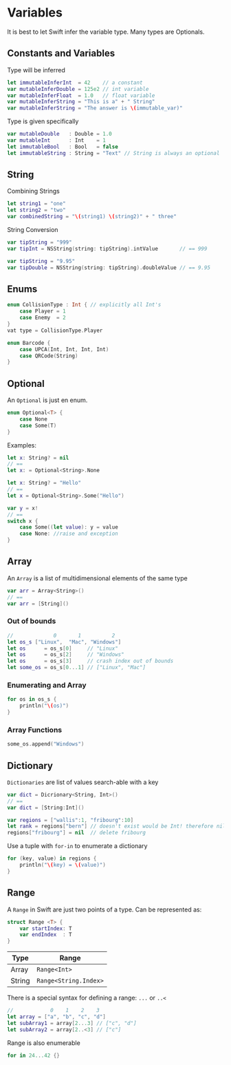 # Variables
It is best to let Swift infer the variable type. Many types are Optionals.

## Constants and Variables
Type will be inferred
```swift
let immutableInferInt  = 42    // a constant
var mutableInferDouble = 125e2 // int variable
var mutableInferFloat  = 1.0   // float variable
var mutableInferString = "This is a" + " String"
var mutableInferString = "The answer is \(immutable_var)"
```
Type is given specifically
```swift
var mutableDouble   : Double = 1.0
var mutableInt      : Int    = 1
let immutableBool   : Bool   = false
let immutableString : String = "Text" // String is always an optional
```

## String
Combining Strings
```swift
let string1 = "one"
let string2 = "two"
var combinedString = "\(string1) \(string2)" + " three"
```

String Conversion
```swift
var tipString = "999"
var tipInt = NSString(string: tipString).intValue       // == 999

var tipString = "9.95"
var tipDouble = NSString(string: tipString).doubleValue // == 9.95
```

## Enums
```swift
enum CollisionType : Int { // explicitly all Int's
    case Player = 1
    case Enemy  = 2
}
vat type = CollisionType.Player
```

```swift
enum Barcode {
    case UPCA(Int, Int, Int, Int)
    case QRCode(String)
}
```

## Optional
An `Optional` is just en enum.
```swift
enum Optional<T> {
    case None
    case Some(T)
}
```

Examples:
```swift
let x: String? = nil
// ==
let x: = Optional<String>.None

let x: String? = "Hello"
// ==
let x = Optional<String>.Some("Hello")

var y = x!
// ==
switch x {
    case Some((let value): y = value
    case None: //raise and exception
}
```

## Array
An `Array` is a list of multidimensional elements of the same type
```swift
var arr = Array<String>()
// ==
var arr = [String]()
```

### Out of bounds
```swift
//             0       1          2
let os_s ["Linux",  "Mac", "Windows"]
let os      = os_s[0]     // "Linux"
let os      = os_s[2]     // "Windows"
let os      = os_s[3]     // crash index out of bounds
let some_os = os_s[0...1] // ["Linux", "Mac"]
```

### Enumerating and Array
```swift
for os in os_s {
    println("\(os)")
}
```

### Array Functions
```swift
some_os.append("Windows")
```

## Dictionary
`Dictionaries` are list of values search-able with a key
```swift
var dict = Dicrionary<String, Int>()
// ==
var dict = [String:Int]()
```

```swift
var regions = ["wallis":1, "fribourg":10]
let rank = regions["bern"] // doesn't exist would be Int! therefore nil
regions["fribourg"] = nil  // delete fribourg
```

Use a tuple with `for-in` to enumerate a dictionary
```swift
for (key, value) in regions {
    println("\(key) = \(value)")
}
```

## Range
A `Range` in Swift are just two points of a type.
Can be represented as:
```swift
struct Range <T> {
    var startIndex: T
    var endIndex  : T
}
```
| Type   | Range |
| ---    | ---   |
| Array  | `Range<Int>` |
| String | `Range<String.Index>` |

There is a special syntax for defining a range: `...` or `..<`
```swift
//            0    1    2    3
let array = ["a", "b", "c", "d"]
let subArray1 = array[2...3] // ["c", "d"]
let subArray2 = array[2..<3] // ["c"]
```

Range is also enumerable
```swift
for in 24...42 {}
```